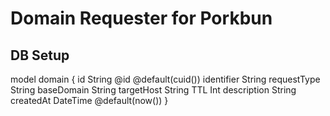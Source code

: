 # Domain Requester for Porkbun

DB Setup
--------
model domain {
  id String @id @default(cuid())
  identifier String
  requestType String
  baseDomain String
  targetHost String
  TTL Int
  description String
  createdAt DateTime @default(now())
}
